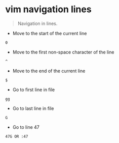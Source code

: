 # vim navigation lines

> Navigation in lines.

- Move to the start of the current line

`0`

- Move to the first non-space character of the line

`^`

- Move to the end of the current line

`$`

- Go to first line in file

`gg`

- Go to last line in file

`G`

- Go to line 47

`47G OR :47`
